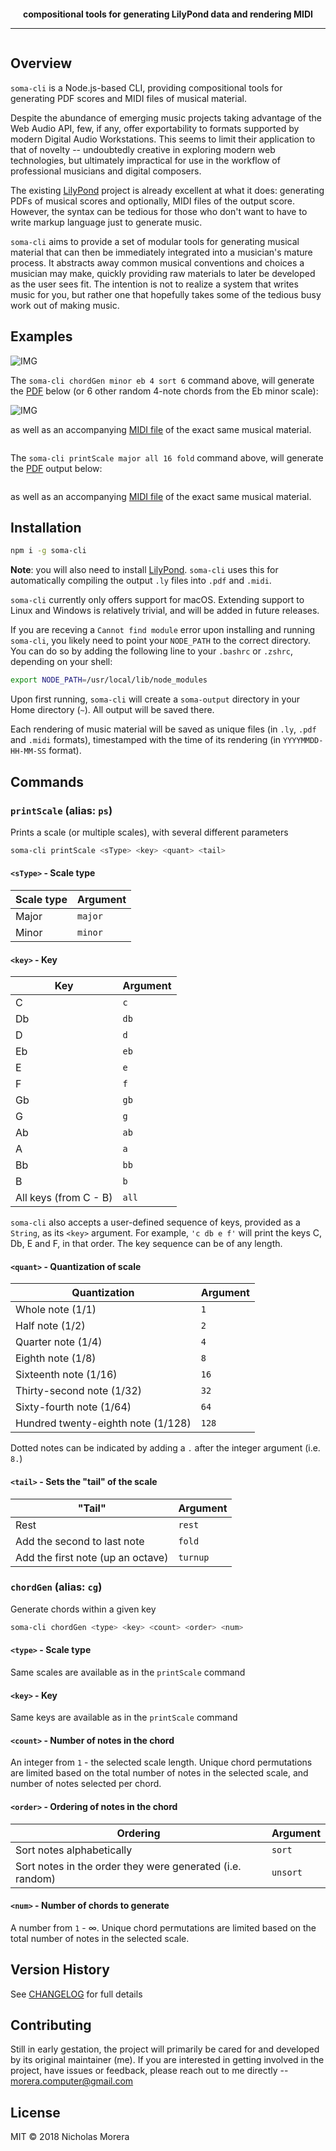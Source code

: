 <p align="center">
<img src="img/soma-logo-v2.png" alt="">
</p>

<p align="center">
  <strong>compositional tools for generating LilyPond data and rendering MIDI</strong>
</p>
<hr>

<p align="center">
  <a href="https://github.com/standard/standard"><img src="https://cdn.rawgit.com/standard/standard/master/badge.svg" alt=""></a>
</p>

## Overview

`soma-cli` is a Node.js-based CLI, providing compositional tools for generating PDF scores and MIDI files of musical material.

Despite the abundance of emerging music projects taking advantage of the Web Audio API, few, if any, offer exportability to formats supported by modern Digital Audio Workstations. This seems to limit their application to that of novelty -- undoubtedly creative in exploring modern web technologies, but ultimately impractical for use in the workflow of professional musicians and digital composers.

The existing [LilyPond](http://lilypond.org/) project is already excellent at what it does: generating PDFs of musical scores and optionally, MIDI files of the output score. However, the syntax can be tedious for those who don't want to have to write markup language just to generate music.

`soma-cli` aims to provide a set of modular tools for generating musical material that can then be immediately integrated into a musician's mature process. It abstracts away common musical conventions and choices a musician may make, quickly providing raw materials to later be developed as the user sees fit. The intention is not to realize a system that writes music for you, but rather one that hopefully takes some of the tedious busy work out of making music.

## Examples

![IMG](img/soma2.gif)

The `soma-cli chordGen minor eb 4 sort 6` command above, will generate the [PDF](20181108-17-26-55.pdf) below (or 6 other random 4-note chords from the Eb minor scale):

![IMG](img/somaPDF2.png)

as well as an accompanying [MIDI file](examples/20181108-17-26-55.midi) of the exact same musical material.

<p align="center">
<img src="img/soma1.gif" alt="">
</p>

The `soma-cli printScale major all 16 fold` command above, will generate the [PDF](examples/20181108-00-55-20.pdf) output below:

<p align="center">
<img src="img/somaPDF.png" alt="">
</p>

as well as an accompanying [MIDI file](examples/20181108-00-55-20.midi) of the exact same musical material.

## Installation

```bash
npm i -g soma-cli
```

**Note**: you will also need to install [LilyPond](http://lilypond.org/). `soma-cli` uses this for automatically compiling the output `.ly` files into `.pdf` and `.midi`.

`soma-cli` currently only offers support for macOS. Extending support to Linux and Windows is relatively trivial, and will be added in future releases.

If you are receving a `Cannot find module` error upon installing and running `soma-cli`, you likely need to point your `NODE_PATH` to the correct directory. You can do so by adding the following line to your `.bashrc` or `.zshrc`, depending on your shell:

```bash
export NODE_PATH=/usr/local/lib/node_modules
```

Upon first running, `soma-cli` will create a `soma-output` directory in your Home directory (`~`). All output will be saved there.

Each rendering of music material will be saved as unique files (in `.ly`, `.pdf` and `.midi` formats), timestamped with the time of its rendering (in `YYYYMMDD-HH-MM-SS` format).

## Commands

### `printScale` (alias: `ps`)

Prints a scale (or multiple scales), with several different parameters

```bash
soma-cli printScale <sType> <key> <quant> <tail>
```

#### `<sType>` - Scale type

| Scale type | Argument |
| ---------- | -------- |
| Major      | `major`  |
| Minor      | `minor`  |

#### `<key>` - Key

| Key                   | Argument |
| --------------------- | -------- |
| C                     | `c`      |
| Db                    | `db`     |
| D                     | `d`      |
| Eb                    | `eb`     |
| E                     | `e`      |
| F                     | `f`      |
| Gb                    | `gb`     |
| G                     | `g`      |
| Ab                    | `ab`     |
| A                     | `a`      |
| Bb                    | `bb`     |
| B                     | `b`      |
| All keys (from C - B) | `all`    |

`soma-cli` also accepts a user-defined sequence of keys, provided as a `String`, as its `<key>` argument. For example, `'c db e f'` will print the keys C, Db, E and F, in that order. The key sequence can be of any length.

#### `<quant>` - Quantization of scale

| Quantization               | Argument |
| -------------------------- | -------- |
| Whole note (1/1)           | `1`      |
| Half note (1/2)            | `2`      |
| Quarter note (1/4)         | `4`      |
| Eighth note (1/8)          | `8`      |
| Sixteenth note (1/16)      | `16`     |
| Thirty-second note (1/32)  | `32`     |
| Sixty-fourth note (1/64)   | `64`     |
| Hundred twenty-eighth note (1/128) | `128`    |

Dotted notes can be indicated by adding a `.` after the integer argument (i.e. `8.`)

#### `<tail>` - Sets the "tail" of the scale

| "Tail"                            | Argument |
| --------------------------------- | -------- |
| Rest                              | `rest`   |
| Add the second to last note       | `fold`   |
| Add the first note (up an octave) | `turnup` |



### `chordGen` (alias: `cg`)

Generate chords within a given key

```bash
soma-cli chordGen <type> <key> <count> <order> <num>
```

#### `<type>` - Scale type

Same scales are available as in the `printScale` command

#### `<key>` - Key

Same keys are available as in the `printScale` command

#### `<count>` - Number of notes in the chord

An integer from `1` - the selected scale length. Unique chord permutations are limited based on the total number of notes in the selected scale, and number of notes selected per chord.

#### `<order>` - Ordering of notes in the chord

| Ordering                                                  | Argument |
| --------------------------------------------------------- | -------- |
| Sort notes alphabetically                                 | `sort`   |
| Sort notes in the order they were generated (i.e. random) | `unsort` |

#### `<num>` - Number of chords to generate

A number from `1` - ∞. Unique chord permutations are limited based on the total number of notes in the selected scale.

## Version History

See [CHANGELOG](./CHANGELOG.md) for full details

## Contributing

Still in early gestation, the project will primarily be cared for and developed by its original maintainer (me). If you are interested in getting involved in the project, have issues or feedback, please reach out to me directly -- morera.computer@gmail.com

## License

MIT © 2018 Nicholas Morera
